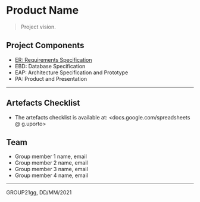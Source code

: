 # Product Name

> Project vision.

## Project Components

- [ER: Requirements Specification](/docs/er.md)
- EBD: Database Specification
- EAP: Architecture Specification and Prototype
- PA: Product and Presentation

---

## Artefacts Checklist

- The artefacts checklist is available at: <docs.google.com/spreadsheets @ g.uporto>

## Team

- Group member 1 name, email
- Group member 2 name, email
- Group member 3 name, email
- Group member 4 name, email

***
GROUP21gg, DD/MM/2021
